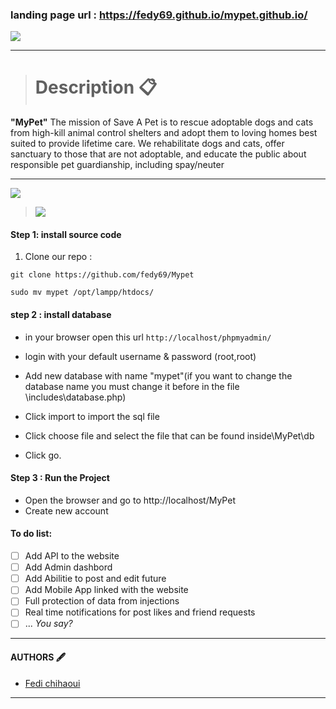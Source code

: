 ### landing page url : https://fedy69.github.io/mypet.github.io/ 
[![](https://i.ibb.co/h101xd1/logo-1.png)]()

------------



> # Description 📋 

**"MyPet"** The mission of Save A Pet is to rescue adoptable dogs and cats from high-kill animal control shelters and adopt them to loving homes best suited to provide lifetime care. We rehabilitate dogs and cats, offer sanctuary to those that are not adoptable, and educate the public about responsible pet guardianship, including spay/neuter










------------





[![](https://i.ibb.co/h969g5W/screen-1.png)](https://phoenixnap.com/kb/wp-content/uploads/2021/04/download-xampp.png)

> [![](https://i.ibb.co/PczrHgS/screen-2.png)](https://phoenixnap.com/kb/wp-content/uploads/2021/04/manager-xampp-servers.png)

#### Step 1: install source code
1. Clone our repo :

`git clone https://github.com/fedy69/Mypet`

`sudo mv mypet /opt/lampp/htdocs/`

#### step 2 : install database 
 - in your browser open this url  `http://localhost/phpmyadmin/`

- login with your default username & password (root,root)

- Add new database with name "mypet"(if you want to change the database name you must change it before in the file \includes\database.php)

- Click import to import the sql file
- Click choose file and select the file that can be found inside\MyPet\db

- Click go.

#### Step 3 : Run the Project
- Open the browser and go to http://localhost/MyPet
- Create new account 

#### To do list:

* [ ] Add  API to the website 
* [ ] Add Admin dashbord 
* [ ] Add Abilitie to post and edit future
* [ ] Add Mobile App linked with the website 
* [ ] Full protection of data from injections
* [ ] Real time notifications for post likes and friend requests
* [ ] ... _You say?_

------------
#### AUTHORS 🖋
- <a href="https://www.github.com/fedy69" title="Fedi Chihaoui ">Fedi chihaoui </a>

------------
